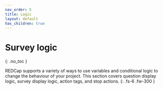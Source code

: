 ```yaml
---
nav_order: 5
title: Logic
layout: default
has_children: true
---
```


# Survey logic
{: .no_toc }

REDCap supports a variety of ways to use variables and conditional logic to change the behaviour of your project. This section covers question display logic, survey display logic, action tags, and stop actions.
{: .fs-6 .fw-300 }